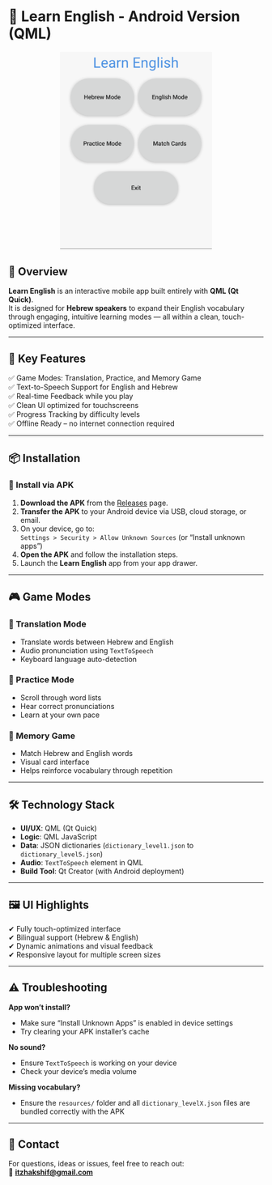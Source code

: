 # 📱 Learn English - Android Version (QML)

<p align="center">
  <img src="LearnEnglish.png" alt="Learn English App" width="300">
</p>

## 📝 Overview

**Learn English** is an interactive mobile app built entirely with **QML (Qt Quick)**.  
It is designed for **Hebrew speakers** to expand their English vocabulary through engaging, intuitive learning modes — all within a clean, touch-optimized interface.

---

## 🚀 Key Features

✅ Game Modes: Translation, Practice, and Memory Game  
✅ Text-to-Speech Support for English and Hebrew  
✅ Real-time Feedback while you play  
✅ Clean UI optimized for touchscreens  
✅ Progress Tracking by difficulty levels  
✅ Offline Ready – no internet connection required  

---

## 📦 Installation

### 📲 Install via APK

1. **Download the APK** from the [Releases](https://github.com/itzhaksh/LearningEnglishApkQML/releases) page.  
2. **Transfer the APK** to your Android device via USB, cloud storage, or email.  
3. On your device, go to:  
   `Settings > Security > Allow Unknown Sources` (or “Install unknown apps”)  
4. **Open the APK** and follow the installation steps.  
5. Launch the **Learn English** app from your app drawer.

---

## 🎮 Game Modes

### 🔹 Translation Mode
- Translate words between Hebrew and English  
- Audio pronunciation using `TextToSpeech`  
- Keyboard language auto-detection  

### 🔹 Practice Mode
- Scroll through word lists  
- Hear correct pronunciations  
- Learn at your own pace  

### 🔹 Memory Game
- Match Hebrew and English words  
- Visual card interface  
- Helps reinforce vocabulary through repetition  

---

## 🛠️ Technology Stack

- **UI/UX**: QML (Qt Quick)  
- **Logic**: QML JavaScript  
- **Data**: JSON dictionaries (`dictionary_level1.json` to `dictionary_level5.json`)  
- **Audio**: `TextToSpeech` element in QML  
- **Build Tool**: Qt Creator (with Android deployment)

---

## 🖼️ UI Highlights

✔ Fully touch-optimized interface  
✔ Bilingual support (Hebrew & English)  
✔ Dynamic animations and visual feedback  
✔ Responsive layout for multiple screen sizes  

---

## ⚠ Troubleshooting

**App won’t install?**
- Make sure “Install Unknown Apps” is enabled in device settings
- Try clearing your APK installer’s cache

**No sound?**
- Ensure `TextToSpeech` is working on your device
- Check your device’s media volume

**Missing vocabulary?**
- Ensure the `resources/` folder and all `dictionary_levelX.json` files are bundled correctly with the APK  

---

## 📧 Contact

For questions, ideas or issues, feel free to reach out:  
📧 **itzhakshif@gmail.com**
